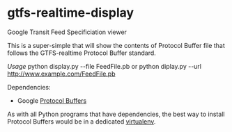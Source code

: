 gtfs-realtime-display
=====================

Google Transit Feed Specificiation viewer

This is a super-simple that will show the contents of Protocol Buffer file that follows the GTFS-realtime Protocol Buffer standard.

*Usage*
    python display.py --file FeedFile.pb
or
    python diplay.py --url http://www.example.com/FeedFile.pb
    
Dependencies:
  * Google [Protocol Buffers](http://code.google.com/p/protobuf/downloads/list)

As with all Python programs that have dependencies, the best way to install Protocol Buffers would be in a dedicated [virtualenv](http://www.virtualenv.org/en/latest/).
